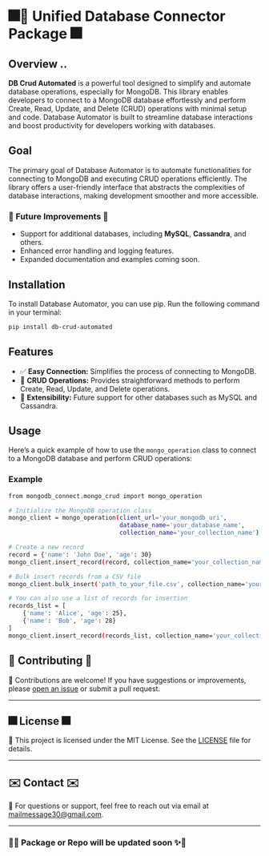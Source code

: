 # 🎆🚀 Unified Database Connector Package 🎆

## Overview  ..

**DB Crud Automated** is a powerful tool designed to simplify and automate database operations, especially for MongoDB. This library enables developers to connect to a MongoDB database effortlessly and perform Create, Read, Update, and Delete (CRUD) operations with minimal setup and code. Database Automator is built to streamline database interactions and boost productivity for developers working with databases.

## Goal

The primary goal of Database Automator is to automate functionalities for connecting to MongoDB and executing CRUD operations efficiently. The library offers a user-friendly interface that abstracts the complexities of database interactions, making development smoother and more accessible.

### 🎇 Future Improvements 🎇

- Support for additional databases, including **MySQL**, **Cassandra**, and others.
- Enhanced error handling and logging features.
- Expanded documentation and examples coming soon.


## Installation

To install Database Automator, you can use pip. Run the following command in your terminal:

```bash
pip install db-crud-automated
```

## Features

- ✅ **Easy Connection:** Simplifies the process of connecting to MongoDB.
- 🔄 **CRUD Operations:** Provides straightforward methods to perform Create, Read, Update, and Delete operations.
- 🌱 **Extensibility:** Future support for other databases such as MySQL and Cassandra.

## Usage

Here’s a quick example of how to use the `mongo_operation` class to connect to a MongoDB database and perform CRUD operations:

### Example

```bash
from mongodb_connect.mongo_crud import mongo_operation

# Initialize the MongoDB operation class
mongo_client = mongo_operation(client_url='your_mongodb_uri', 
                               database_name='your_database_name', 
                               collection_name='your_collection_name')

# Create a new record
record = {'name': 'John Doe', 'age': 30}
mongo_client.insert_record(record, collection_name='your_collection_name')

# Bulk insert records from a CSV file
mongo_client.bulk_insert('path_to_your_file.csv', collection_name='your_collection_name')

# You can also use a list of records for insertion
records_list = [
    {'name': 'Alice', 'age': 25},
    {'name': 'Bob', 'age': 28}
]
mongo_client.insert_record(records_list, collection_name='your_collection_name')
```

## 🎉 Contributing 🎉

🤝 Contributions are welcome! If you have suggestions or improvements, please [open an issue](https://github.com/shaheennabi/Unified-Database-Connector-Package/issues) or submit a pull request.

---

## 🎆 License 🎆

📝 This project is licensed under the MIT License. See the [LICENSE](./LICENSE) file for details.

---

## ✉️ Contact ✉️

📧 For questions or support, feel free to reach out via email at [mailmessage30@gmail.com](mailto:mailmessage30@gmail.com).

---

### 🚀✨ Package or Repo will be updated soon ✨🚀

